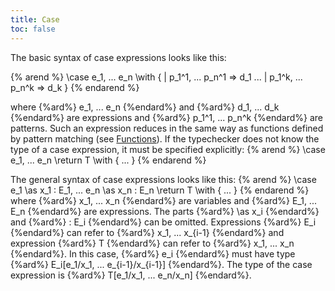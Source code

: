 ```yaml
---
title: Case
toc: false
---
```


The basic syntax of case expressions looks like this:

{% arend %}
\case e_1, ... e_n \with {
  | p_1^1, ... p_n^1 => d_1
  ...
  | p_1^k, ... p_n^k => d_k
}
{% endarend %}

where {%ard%} e_1, ... e_n {%endard%} and {%ard%} d_1, ... d_k {%endard%} are expressions and {%ard%} p_1^1, ... p_n^k {%endard%} are patterns.
Such an expression reduces in the same way as functions defined by pattern matching (see [Functions](../definitions/functions#pattern-matching)).
If the typechecker does not know the type of a case expression, it must be specified explicitly:
{% arend %}
\case e_1, ... e_n \return T \with { ... }
{% endarend %}

The general syntax of case expressions looks like this:
{% arend %}
\case e_1 \as x_1 : E_1, ... e_n \as x_n : E_n \return T \with { ... }
{% endarend %}
where {%ard%} x_1, ... x_n {%endard%} are variables and {%ard%} E_1, ... E_n {%endard%} are expressions.
The parts {%ard%} \as x_i {%endard%} and {%ard%} : E_i {%endard%} can be omitted.
Expressions {%ard%} E_i {%endard%} can refer to {%ard%} x_1, ... x_{i-1} {%endard%} and expression {%ard%} T {%endard%} can refer to {%ard%} x_1, ... x_n {%endard%}.
In this case, {%ard%} e_i {%endard%} must have type {%ard%} E_i[e_1/x_1, ... e_{i-1}/x_{i-1}] {%endard%}.
The type of the case expression is {%ard%} T[e_1/x_1, ... e_n/x_n] {%endard%}.
